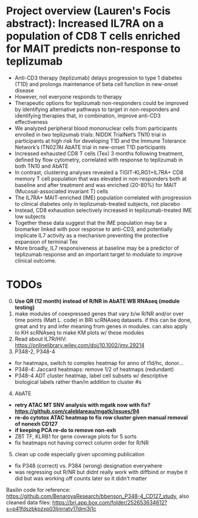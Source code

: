 # Project overview (Lauren's Focis abstract): Increased IL7RA on a population of CD8 T cells enriched for MAIT predicts non-response to teplizumab
 - Anti-CD3 therapy (teplizumab) delays progression to type 1 diabetes (T1D) and prolongs maintenance of beta cell function in new-onset disease
 - However, not everyone responds to therapy
 - Therapeutic options for teplizumab non-responders could be improved by identifying alternative pathways to target in non-responders and identifying therapies that, in combination, improve anti-CD3 effectiveness
 - We analyzed peripheral blood mononuclear cells from participants enrolled in two teplizumab trials: NIDDK TrialNet’s TN10 trial in participants at high risk for developing T1D and the Immune Tolerance Network’s ITN027AI AbATE trial in new-onset T1D participants
 - Increased exhausted CD8 T cells (Tex) 3 months following treatment, defined by flow cytometry, correlated with response to teplizumab in both TN10 and AbATE
 - In contrast, clustering analyses revealed a TIGIT-KLRG1+IL7RA+ CD8 memory T cell population that was elevated in non-responders both at baseline and after treatment and was enriched (20-80%) for MAIT (Mucosal-associated invariant T) cells
 - The IL7RA+ MAIT-enriched (IME) population correlated with progression to clinical diabetes only in teplizumab-treated subjects, not placebo
 - Instead, CD8 exhaustion selectively increased in teplizumab-treated IME low subjects
 - Together these data suggest that the IME population may be a biomarker linked with poor response to anti-CD3, and potentially implicate IL7 activity as a mechanism preventing the protective expansion of terminal Tex
 - More broadly, IL7 responsiveness at baseline may be a predictor of teplizumab response and an important target to modulate to improve clinical outcome.

# TODOs
0. **Use QR (12 month) instead of R/NR in AbATE WB RNAseq (module testing)**
1. make modules of coexpressed genes that vary b/w R/NR and/or over time points (Matt L. code) in BRI scRNAseq datasets. if this can be done, great and try and infer meaning from genes in modules. can also apply to KH scRNAseq to make KM plots w/ these modules
2. Read about IL7R/HIV: https://onlinelibrary.wiley.com/doi/10.1002/jmv.29214
3. P348-2, P348-4
 - for heatmaps, switch to complex heatmap for anno of t1d/hc, donor...
 - P348-4: Jaccard heatmaps: remove 1/2 of heatmaps (redundant)
 - P348-4 ADT cluster heatmap, label cell subsets w/ descriptive biological labels rather than/in addition to cluster #s
4. AbATE
 - **retry ATAC MT SNV analysis with mgatk now with fix? https://github.com/caleblareau/mgatk/issues/94**
 - **re-do cytotox ATAC heatmap to fix row cluster given manual removal of nonexh CD127**
 - **if keeping PCA re-do to remove non-exh**
 - ZBT TF, KLRB1 for gene coverage plots for 5 sorts
 - fix heatmaps not having correct column order for R/NR
5. clean up code especially given upcoming publication
 - fix P348 (correct) vs. P384 (wrong) designation everywhere
 - was regressing out R/NR but didnt really work with diffbind or maybe it did but was working off counts later so it didn't matter

Basilin code for reference: https://github.com/BenaroyaResearch/bbenson_P348-4_CD127_study, also cleaned data files: https://bri.app.box.com/folder/252653634612?s=p41fdszbkpzxp03ljnrratv17dmi3j1c